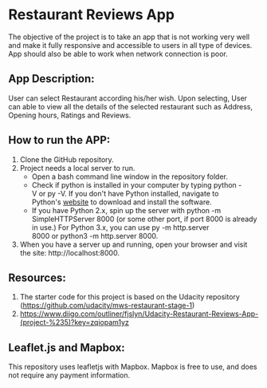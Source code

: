 # Restaurant Reviews App

The objective of the project is to take an app that is not working very well and make it fully responsive and accessible to users in all type of devices. App should also be able to work when network connection is poor.

## App Description:

User can select Restaurant according his/her wish. Upon selecting, User can able to view all the details of the selected restaurant such as Address, Opening hours, Ratings and Reviews.

## How to run the APP:

1. Clone the GitHub repository.
2. Project needs a local server to run.
    * Open a bash command line window in the repository folder.
    * Check if python is installed in your computer by typing python -V or py -V. If you don't have Python installed, navigate to Python's [website](https://www.python.org/) to download and install the software.
    * If you have Python 2.x, spin up the server with python -m SimpleHTTPServer 8000 (or some other port, if port 8000 is already in use.) For Python 3.x, you can use py -m http.server 8000 or python3 -m http.server 8000.
3. When you have a server up and running, open your browser and visit the site: http://localhost:8000. 

## Resources:

1. The starter code for this project is based on the Udacity repository (https://github.com/udacity/mws-restaurant-stage-1)
2. <https://www.diigo.com/outliner/fjslyn/Udacity-Restaurant-Reviews-App-(project-%235)?key=zqiopam1yz>

## Leaflet.js and Mapbox:

This repository uses leafletjs with Mapbox. Mapbox is free to use, and does not require any payment information.
